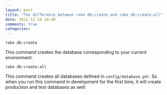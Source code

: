 ```yaml
---
layout: post
title: "The difference between rake db:create and rake db:create:all"
date: 2012-12-10 14:40
comments: true
categories: 
---
```

`rake db:create`

This command creates the database corresponding to your current environment.

`rake db:create:all` 

This command creates all databases defined in `config/database.yml`. So when you run this command in development for the first time, it will create  production and test databases as well.
